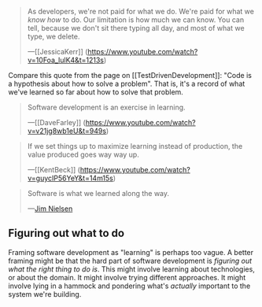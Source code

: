 > As developers, we're not paid for what we do. We're paid for what we _know how_ to do. Our limitation is how much we can know. You can tell, because we don't sit there typing all day, and most of what we type, we delete.
>
> —[[JessicaKerr]] (https://www.youtube.com/watch?v=10Foa_lulK4&t=1213s)

Compare this quote from the page on [[TestDrivenDevelopment]]: "Code is a hypothesis about how to solve a problem". That is, it's a record of what we've learned so far about how to solve that problem.

> Software development is an exercise in learning.
>
> —[[DaveFarley]] (https://www.youtube.com/watch?v=v21jg8wb1eU&t=949s)

> If we set things up to maximize learning instead of production, the value produced goes way way up.
>
> —[[KentBeck]] (https://www.youtube.com/watch?v=guycIP56YeY&t=14m15s)

> Software is what we learned along the way.
>
> —[Jim Nielsen](https://blog.jim-nielsen.com/2023/software-is-what-we-learned-along-the-way/)

## Figuring out what to do

Framing software development as "learning" is perhaps too vague. A better framing might be that the hard part of software development is _figuring out what the right thing to do is_. This might involve learning about technologies, or about the domain. It might involve trying different approaches. It might involve lying in a hammock and pondering what's _actually_ important to the system we're building.